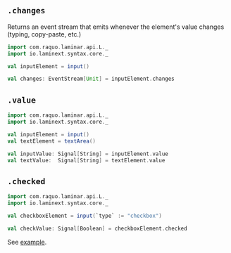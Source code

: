 ## `.changes`

Returns an event stream that emits whenever the element's value changes (typing, copy-paste, etc.)

```scala
import com.raquo.laminar.api.L._
import io.laminext.syntax.core._

val inputElement = input()

val changes: EventStream[Unit] = inputElement.changes
```

## `.value`

```scala
import com.raquo.laminar.api.L._
import io.laminext.syntax.core._

val inputElement = input()
val textElement = textArea()

val inputValue: Signal[String] = inputElement.value
val textValue:  Signal[String] = textElement.value
```

## `.checked`

```scala
import com.raquo.laminar.api.L._
import io.laminext.syntax.core._

val checkboxElement = input(`type` := "checkbox")

val checkValue: Signal[Boolean] = checkboxElement.checked
```

See [example](/core/example-input-values).
